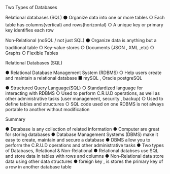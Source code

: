Two Types of Databases

Relational databases (SQL)
⚫ Organize data into one or more tables
	○ Each table has columns(vertical) and rows(horizontal)
	○ A unique key or primary key identifies each row


Non-Relational (noSQL / not just SQL)
⚫ Organize data is anything but a traditional table
	○ Key-value stores
	○ Documents (JSON , XML ,etc)
	○ Graphs
	○ Flexible Tables



Relational Databases (SQL)

● Relational Database Management System (RDBMS)
	○ Help users create and maintain a relational database
	 	■ mySQL , Oracle postgreSQL

● Structured Query Language(SQL)
	○ Standardized language for interacting with RDBMS
	○ Used to perform C.R.U.D operations, as well as other administrative
	  tasks (user management, security , backup)
	○ Used to define tables and structures
	○ SQL code used on one RDBMS is not always portable to another without modification


Summary

● Database is any collection of related information
● Computer are great for storing databases 
● Database Management Systems (DBMS) make it easy to create, maintain
  and secure a database
● DBMS allow you to perform the C.R.U.D operations and other administrative tasks
● Two types of Databases, Relational & Non-Relational
● Relational databses use SQL and store data in tables with rows and columns
● Non-Relational data store data using other data structures
● foreign key , is stores the primary key of a row in another database table